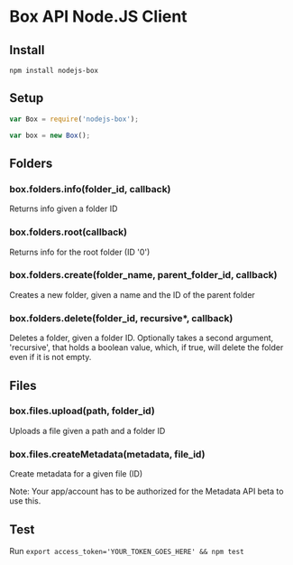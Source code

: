 # Box API Node.JS Client

## Install

    npm install nodejs-box

## Setup

```javascript
var Box = require('nodejs-box');

var box = new Box();
```

## Folders

### box.folders.info(folder_id, callback)

Returns info given a folder ID

### box.folders.root(callback)

Returns info for the root folder (ID '0')

### box.folders.create(folder_name, parent_folder_id, callback)

Creates a new folder, given a name and the ID of the parent folder

### box.folders.delete(folder_id, recursive*, callback)

Deletes a folder, given a folder ID.
Optionally takes a second argument, 'recursive', that holds a boolean value, which,
if true, will delete the folder even if it is not empty.

## Files

### box.files.upload(path, folder_id)

Uploads a file given a path and a folder ID

### box.files.createMetadata(metadata, file_id)

Create metadata for a given file (ID)

Note: Your app/account has to be authorized for the Metadata API beta to use this.

## Test

Run `export access_token='YOUR_TOKEN_GOES_HERE' && npm test`

